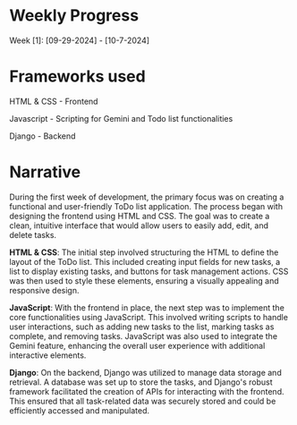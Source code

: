 # Weekly Progress

Week [1]: [09-29-2024] - [10-7-2024]


# Frameworks used

HTML & CSS - Frontend

Javascript - Scripting for Gemini and Todo list functionalities

Django - Backend



# Narrative

During the first week of development, the primary focus was on creating a functional and user-friendly ToDo list application. The process began with designing the frontend using HTML and CSS. The goal was to create a clean, intuitive interface that would allow users to easily add, edit, and delete tasks.

**HTML & CSS**: The initial step involved structuring the HTML to define the layout of the ToDo list. This included creating input fields for new tasks, a list to display existing tasks, and buttons for task management actions. CSS was then used to style these elements, ensuring a visually appealing and responsive design.

**JavaScript**: With the frontend in place, the next step was to implement the core functionalities using JavaScript. This involved writing scripts to handle user interactions, such as adding new tasks to the list, marking tasks as complete, and removing tasks. JavaScript was also used to integrate the Gemini feature, enhancing the overall user experience with additional interactive elements.

**Django**: On the backend, Django was utilized to manage data storage and retrieval. A database was set up to store the tasks, and Django's robust framework facilitated the creation of APIs for interacting with the frontend. This ensured that all task-related data was securely stored and could be efficiently accessed and manipulated.



